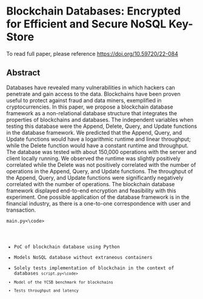 # Blockchain Databases: Encrypted for Efficient and Secure NoSQL Key-Store

To read full paper, please reference https://doi.org/10.59720/22-084

## Abstract
Databases have revealed many vulnerabilities in which hackers can penetrate and gain access to the data. Blockchains have been proven useful to protect against fraud and data miners, exemplified in cryptocurrencies. In this paper, we propose a blockchain database framework as a non-relational database structure that integrates the properties of blockchains and databases. The independent variables when testing this database were the Append, Delete, Query, and Update functions in the database 
framework. We predicted that the Append, Query, and Update functions would have a logarithmic runtime and linear throughput; while the Delete function would have a constant runtime and throughput. The database was tested with about 150,000 operations with the server and client locally running. We observed the runtime was slightly positively correlated while the Delete was not positively correlated with the number of operations in the Append, Query, and Update functions. The throughput of the Append, Query, and Update functions were significantly negatively correlated with the number of operations. The blockchain database framework displayed end-to-end encryption and feasibility with this experiment. One possible application of the database framework is in the financial industry, as there is a one-to-one correspondence with user and transaction.

  <code>main.py<\code> 
  - PoC of blockchain database using Python
  - Models NoSQL database without extraneous containers
  - Solely tests implementation of blockchain in the context of databases
  <code>script.py<\code> 
  - Model of the YCSB benchmark for blockchains
  - Tests throughput and latency

